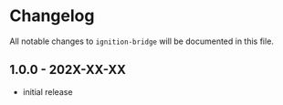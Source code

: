 # Changelog

All notable changes to `ignition-bridge` will be documented in this file.

## 1.0.0 - 202X-XX-XX

- initial release
